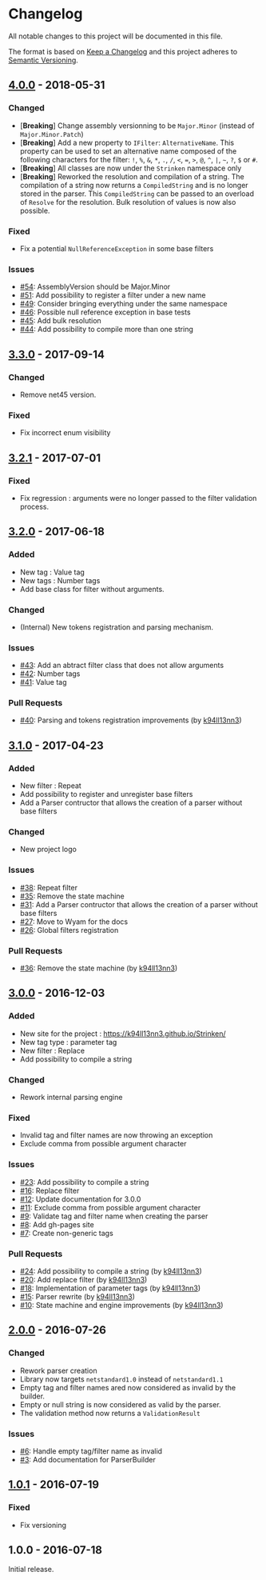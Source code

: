 # Changelog

All notable changes to this project will be documented in this file.

The format is based on [Keep a Changelog](http://keepachangelog.com/en/1.0.0/)
and this project adheres to [Semantic Versioning](http://semver.org/spec/v2.0.0.html).

## [4.0.0] - 2018-05-31

### Changed

- [**Breaking**] Change assembly versionning to be `Major.Minor` (instead of `Major.Minor.Patch`)
- [**Breaking**] Add a new property to `IFilter`: `AlternativeName`. This property can be used to set an alternative name composed of the following characters for the filter: `!`, `%`, `&`, `*`, `.`, `/`, `<`, `=`, `>`, `@`, `^`, `|`, `~`, `?`, `$` or `#`.
- [**Breaking**] All classes are now under the `Strinken` namespace only
- [**Breaking**] Reworked the resolution and compilation of a string. The compilation of a string now returns a `CompiledString` and is no longer stored in the parser. This `CompiledString` can be passed to an overload of `Resolve` for the resolution. Bulk resolution of values is now also possible.

### Fixed

- Fix a potential `NullReferenceException` in some base filters

### Issues

- [#54](https://github.com/k94ll13nn3/Strinken/issues/54): AssemblyVersion should be Major.Minor
- [#51](https://github.com/k94ll13nn3/Strinken/issues/51): Add possibility to register a filter under a new name
- [#49](https://github.com/k94ll13nn3/Strinken/issues/49): Consider bringing everything under the same namespace
- [#46](https://github.com/k94ll13nn3/Strinken/issues/46): Possible null reference exception in base tests
- [#45](https://github.com/k94ll13nn3/Strinken/issues/45): Add bulk resolution
- [#44](https://github.com/k94ll13nn3/Strinken/issues/44): Add possibility to compile more than one string

## [3.3.0] - 2017-09-14

### Changed

- Remove net45 version.

### Fixed

- Fix incorrect enum visibility

## [3.2.1] - 2017-07-01

### Fixed 

- Fix regression : arguments were no longer passed to the filter validation process.

## [3.2.0] - 2017-06-18

### Added 

- New tag : Value tag
- New tags : Number tags
- Add base class for filter without arguments.

### Changed

- (Internal) New tokens registration and parsing mechanism.

### Issues

- [#43](https://github.com/k94ll13nn3/Strinken/issues/43): Add an abtract filter class that does not allow arguments
- [#42](https://github.com/k94ll13nn3/Strinken/issues/42): Number tags
- [#41](https://github.com/k94ll13nn3/Strinken/issues/41): Value tag

### Pull Requests

- [#40](https://github.com/k94ll13nn3/Strinken/pull/40): Parsing and tokens registration improvements (by [k94ll13nn3](https://github.com/k94ll13nn3))

## [3.1.0] - 2017-04-23

### Added 

- New filter : Repeat
- Add possibility to register and unregister base filters
- Add a Parser contructor that allows the creation of a parser without base filters

### Changed

- New project logo

### Issues

- [#38](https://github.com/k94ll13nn3/Strinken/issues/38): Repeat filter
- [#35](https://github.com/k94ll13nn3/Strinken/issues/35): Remove the state machine
- [#31](https://github.com/k94ll13nn3/Strinken/issues/31): Add a Parser contructor that allows the creation of a parser without base filters
- [#27](https://github.com/k94ll13nn3/Strinken/issues/27): Move to Wyam for the docs
- [#26](https://github.com/k94ll13nn3/Strinken/issues/26): Global filters registration

### Pull Requests

- [#36](https://github.com/k94ll13nn3/Strinken/pull/36): Remove the state machine (by [k94ll13nn3](https://github.com/k94ll13nn3))

## [3.0.0] - 2016-12-03

### Added

- New site for the project : https://k94ll13nn3.github.io/Strinken/
- New tag type : parameter tag
- New filter : Replace
- Add possibility to compile a string

### Changed

- Rework internal parsing engine

### Fixed

- Invalid tag and filter names are now throwing an exception
- Exclude comma from possible argument character

### Issues

- [#23](https://github.com/k94ll13nn3/Strinken/issues/23): Add possibility to compile a string
- [#16](https://github.com/k94ll13nn3/Strinken/issues/16): Replace filter
- [#12](https://github.com/k94ll13nn3/Strinken/issues/12): Update documentation for 3.0.0
- [#11](https://github.com/k94ll13nn3/Strinken/issues/11): Exclude comma from possible argument character
- [#9](https://github.com/k94ll13nn3/Strinken/issues/9): Validate tag and filter name when creating the parser
- [#8](https://github.com/k94ll13nn3/Strinken/issues/8): Add gh-pages site
- [#7](https://github.com/k94ll13nn3/Strinken/issues/7): Create non-generic tags

### Pull Requests

- [#24](https://github.com/k94ll13nn3/Strinken/pull/24): Add possibility to compile a string (by [k94ll13nn3](https://github.com/k94ll13nn3))
- [#20](https://github.com/k94ll13nn3/Strinken/pull/20): Add replace filter (by [k94ll13nn3](https://github.com/k94ll13nn3))
- [#18](https://github.com/k94ll13nn3/Strinken/pull/18): Implementation of parameter tags (by [k94ll13nn3](https://github.com/k94ll13nn3))
- [#15](https://github.com/k94ll13nn3/Strinken/pull/15): Parser rewrite (by [k94ll13nn3](https://github.com/k94ll13nn3))
- [#10](https://github.com/k94ll13nn3/Strinken/pull/10): State machine and engine improvements (by [k94ll13nn3](https://github.com/k94ll13nn3))

## [2.0.0] - 2016-07-26

### Changed

- Rework parser creation
- Library now targets `netstandard1.0` instead of `netstandard1.1`
- Empty tag and filter names ared now considered as invalid by the builder.
- Empty or null string is now considered as valid by the parser.
- The validation method now returns a `ValidationResult`

### Issues

- [#6](https://github.com/k94ll13nn3/Strinken/issues/6): Handle empty tag/filter name as invalid
- [#3](https://github.com/k94ll13nn3/Strinken/issues/3): Add documentation for ParserBuilder

## [1.0.1] - 2016-07-19

### Fixed

- Fix versioning

## 1.0.0 - 2016-07-18

Initial release.

[4.0.0]: https://github.com/k94ll13nn3/Strinken/compare/v3.3.0...v4.0.0
[3.3.0]: https://github.com/k94ll13nn3/Strinken/compare/v3.2.1...v3.3.0
[3.2.1]: https://github.com/k94ll13nn3/Strinken/compare/v3.2.0...v3.2.1
[3.2.0]: https://github.com/k94ll13nn3/Strinken/compare/v3.1.0...v3.2.0
[3.1.0]: https://github.com/k94ll13nn3/Strinken/compare/v3.0.0...v3.1.0
[3.0.0]: https://github.com/k94ll13nn3/Strinken/compare/v2.0.0...v3.0.0
[2.0.0]: https://github.com/k94ll13nn3/Strinken/compare/v1.0.1...v2.0.0
[1.0.1]: https://github.com/k94ll13nn3/Strinken/compare/v1.0.0...v1.0.1